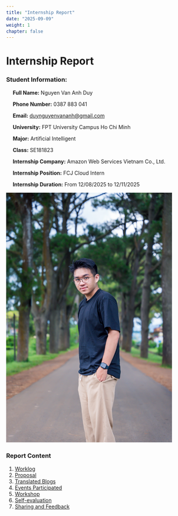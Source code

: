 ```yaml
---
title: "Internship Report"
date: "2025-09-09"
weight: 1
chapter: false
---
```

# Internship Report

### Student Information:

&emsp; **Full Name:** Nguyen Van Anh Duy

&emsp; **Phone Number:** 0387 883 041

&emsp; **Email:** duynguyenvananh@gmail.com

&emsp; **University:** FPT University Campus Ho Chi Minh

&emsp; **Major:** Artificial Intelligent

&emsp; **Class:** SE181823

&emsp; **Internship Company:** Amazon Web Services Vietnam Co., Ltd.

&emsp; **Internship Position:** FCJ Cloud Intern

&emsp; **Internship Duration:** From 12/08/2025 to 12/11/2025


<img src="/images/duyavatar.png" alt="Ảnh cá nhân" width="450"/>

### Report Content

1.  [Worklog](1-Worklog/)
2.  [Proposal](2-Proposal/)
3.  [Translated Blogs](3-BlogsTranslated/)
4.  [Events Participated](4-EventParticipated/)
5.  [Workshop](5-Workshop/)
6.  [Self-evaluation](6-Self-evaluation/)
7.  [Sharing and Feedback](7-Feedback/)
